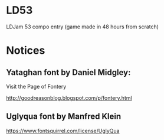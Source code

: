 # LD53

LDJam 53 compo entry (game made in 48 hours from scratch)

# Notices

## Yataghan font by Daniel Midgley:

Visit the Page of Fontery

http://goodreasonblog.blogspot.com/p/fontery.html

## Uglyqua font by Manfred Klein

https://www.fontsquirrel.com/license/UglyQua
